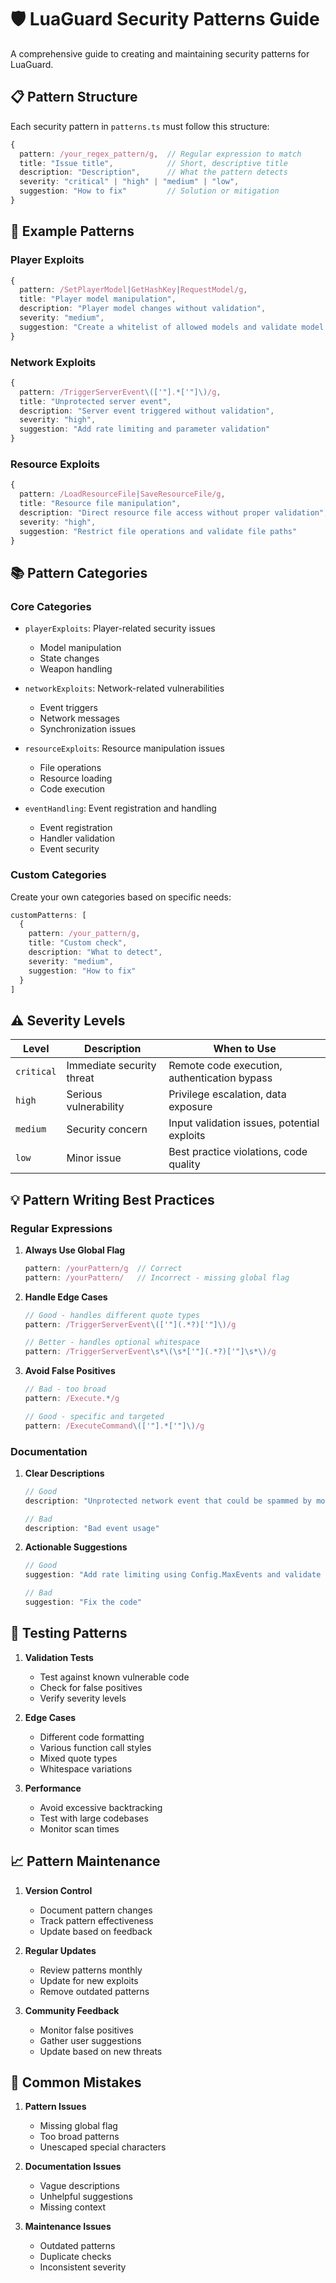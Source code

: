 # 🛡️ LuaGuard Security Patterns Guide

A comprehensive guide to creating and maintaining security patterns for LuaGuard.

## 📋 Pattern Structure

Each security pattern in `patterns.ts` must follow this structure:

```typescript
{
  pattern: /your_regex_pattern/g,  // Regular expression to match
  title: "Issue title",            // Short, descriptive title
  description: "Description",      // What the pattern detects
  severity: "critical" | "high" | "medium" | "low",
  suggestion: "How to fix"         // Solution or mitigation
}
```

## 🎯 Example Patterns

### Player Exploits
```typescript
{
  pattern: /SetPlayerModel|GetHashKey|RequestModel/g,
  title: "Player model manipulation",
  description: "Player model changes without validation",
  severity: "medium",
  suggestion: "Create a whitelist of allowed models and validate model changes server-side"
}
```

### Network Exploits
```typescript
{
  pattern: /TriggerServerEvent\(['"].*['"]\)/g,
  title: "Unprotected server event",
  description: "Server event triggered without validation",
  severity: "high",
  suggestion: "Add rate limiting and parameter validation"
}
```

### Resource Exploits
```typescript
{
  pattern: /LoadResourceFile|SaveResourceFile/g,
  title: "Resource file manipulation",
  description: "Direct resource file access without proper validation",
  severity: "high",
  suggestion: "Restrict file operations and validate file paths"
}
```

## 📚 Pattern Categories

### Core Categories
- `playerExploits`: Player-related security issues
  - Model manipulation
  - State changes
  - Weapon handling

- `networkExploits`: Network-related vulnerabilities
  - Event triggers
  - Network messages
  - Synchronization issues

- `resourceExploits`: Resource manipulation issues
  - File operations
  - Resource loading
  - Code execution

- `eventHandling`: Event registration and handling
  - Event registration
  - Handler validation
  - Event security

### Custom Categories
Create your own categories based on specific needs:
```typescript
customPatterns: [
  {
    pattern: /your_pattern/g,
    title: "Custom check",
    description: "What to detect",
    severity: "medium",
    suggestion: "How to fix"
  }
]
```

## ⚠️ Severity Levels

| Level | Description | When to Use |
|-------|-------------|-------------|
| `critical` | Immediate security threat | Remote code execution, authentication bypass |
| `high` | Serious vulnerability | Privilege escalation, data exposure |
| `medium` | Security concern | Input validation issues, potential exploits |
| `low` | Minor issue | Best practice violations, code quality |

## 💡 Pattern Writing Best Practices

### Regular Expressions
1. **Always Use Global Flag**
   ```typescript
   pattern: /yourPattern/g  // Correct
   pattern: /yourPattern/   // Incorrect - missing global flag
   ```

2. **Handle Edge Cases**
   ```typescript
   // Good - handles different quote types
   pattern: /TriggerServerEvent\(['"](.*?)['"]\)/g

   // Better - handles optional whitespace
   pattern: /TriggerServerEvent\s*\(\s*['"](.*?)['"]\s*\)/g
   ```

3. **Avoid False Positives**
   ```typescript
   // Bad - too broad
   pattern: /Execute.*/g

   // Good - specific and targeted
   pattern: /ExecuteCommand\(['"].*['"]\)/g
   ```

### Documentation
1. **Clear Descriptions**
   ```typescript
   // Good
   description: "Unprotected network event that could be spammed by modders"

   // Bad
   description: "Bad event usage"
   ```

2. **Actionable Suggestions**
   ```typescript
   // Good
   suggestion: "Add rate limiting using Config.MaxEvents and validate event parameters"

   // Bad
   suggestion: "Fix the code"
   ```

## 🔧 Testing Patterns

1. **Validation Tests**
   - Test against known vulnerable code
   - Check for false positives
   - Verify severity levels

2. **Edge Cases**
   - Different code formatting
   - Various function call styles
   - Mixed quote types
   - Whitespace variations

3. **Performance**
   - Avoid excessive backtracking
   - Test with large codebases
   - Monitor scan times

## 📈 Pattern Maintenance

1. **Version Control**
   - Document pattern changes
   - Track pattern effectiveness
   - Update based on feedback

2. **Regular Updates**
   - Review patterns monthly
   - Update for new exploits
   - Remove outdated patterns

3. **Community Feedback**
   - Monitor false positives
   - Gather user suggestions
   - Update based on new threats

## 🚫 Common Mistakes

1. **Pattern Issues**
   - Missing global flag
   - Too broad patterns
   - Unescaped special characters

2. **Documentation Issues**
   - Vague descriptions
   - Unhelpful suggestions
   - Missing context

3. **Maintenance Issues**
   - Outdated patterns
   - Duplicate checks
   - Inconsistent severity
